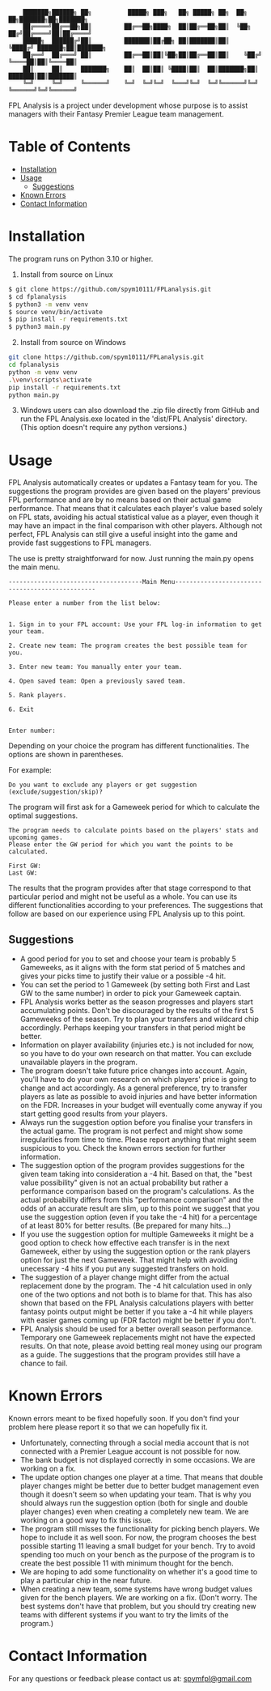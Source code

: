         ███████╗██████╗ ██╗          █████╗ ███╗   ██╗ █████╗ ██╗  ██╗   ██╗███████╗██╗███████╗
        ██╔════╝██╔══██╗██║         ██╔══██╗████╗  ██║██╔══██╗██║  ╚██╗ ██╔╝██╔════╝██║██╔════╝
        █████╗  ██████╔╝██║         ███████║██╔██╗ ██║███████║██║   ╚████╔╝ ███████╗██║███████╗
        ██╔══╝  ██╔═══╝ ██║         ██╔══██║██║╚██╗██║██╔══██║██║    ╚██╔╝  ╚════██║██║╚════██║
        ██║     ██║     ███████╗    ██║  ██║██║ ╚████║██║  ██║███████╗██║   ███████║██║███████║
        ╚═╝     ╚═╝     ╚══════╝    ╚═╝  ╚═╝╚═╝  ╚═══╝╚═╝  ╚═╝╚══════╝╚═╝   ╚══════╝╚═╝╚══════╝

FPL Analysis is a project under development whose purpose is to assist managers with their Fantasy Premier League team  management.

# Table of Contents
- [Installation](#installation)
- [Usage](#usage)
  - [Suggestions](#suggestions)
- [Known Errors](#known-errors)
- [Contact Information](#contact-information)

# Installation

The program runs on Python 3.10 or higher.
1. Install from source on Linux
```bash
$ git clone https://github.com/spym10111/FPLanalysis.git
$ cd fplanalysis
$ python3 -m venv venv
$ source venv/bin/activate
$ pip install -r requirements.txt
$ python3 main.py
```
2. Install from source on Windows
```bash
git clone https://github.com/spym10111/FPLanalysis.git
cd fplanalysis
python -m venv venv
.\venv\scripts\activate
pip install -r requirements.txt
python main.py
```
3. Windows users can also download the .zip file directly from GitHub and run the FPL Analysis.exe located in the 'dist/FPL Analysis' directory. (This option doesn't require any python versions.)

# Usage

FPL Analysis automatically creates or updates a Fantasy team for you. The suggestions the program provides are given based on the players' previous FPL performance and are by no means based on their actual game performance. That means that it calculates each player's value based solely on FPL stats, avoiding his actual statistical value as a player, even though it may have an impact in the final comparison with other players. Although not perfect, FPL Analysis can still give a useful insight into the game and provide fast suggestions to FPL managers.

The use is pretty straightforward for now. Just running the main.py opens the main menu.
```
-------------------------------------Main Menu------------------------------------------------

Please enter a number from the list below:


1. Sign in to your FPL account: Use your FPL log-in information to get your team.

2. Create new team: The program creates the best possible team for you.

3. Enter new team: You manually enter your team.

4. Open saved team: Open a previously saved team.

5. Rank players.

6. Exit


Enter number: 
```
Depending on your choice the program has different functionalities. The options are shown in parentheses.

For example:
```
Do you want to exclude any players or get suggestion (exclude/suggestion/skip)?
```
The program will first ask for a Gameweek period for which to calculate the optimal suggestions.
```
The program needs to calculate points based on the players' stats and upcoming games.
Please enter the GW period for which you want the points to be calculated.

First GW: 
Last GW: 
```
The results that the program provides after that stage correspond to that particular period and might not be useful as a whole. You can use its different functionalities according to your preferences. The suggestions that follow are based on our experience using FPL Analysis up to this point.

## Suggestions

- A good period for you to set and choose your team is probably 5 Gameweeks, as it aligns with the form stat period of 5 matches and gives your picks time to justify their value or a possible -4 hit.
- You can set the period to 1 Gameweek (by setting both First and Last GW to the same number) in order to pick your Gameweek captain.
- FPL Analysis works better as the season progresses and players start accumulating points. Don't be discouraged by the results of the first 5 Gameweeks of the season. Try to plan your transfers and wildcard chip accordingly. Perhaps keeping your transfers in that period might be better.
- Information on player availability (injuries etc.) is not included for now, so you have to do your own research on that matter. You can exclude unavailable players in the program.
- The program doesn't take future price changes into account. Again, you'll have to do your own research on which players' price is going to change and act accordingly. As a general preference, try to transfer players as late as possible to avoid injuries and have better information on the FDR. Increases in your budget will eventually come anyway if you start getting good results from your players.
- Always run the suggestion option before you finalise your transfers in the actual game. The program is not perfect and might show some irregularities from time to time. Please report anything that might seem suspicious to you. Check the known errors section for further information.
- The suggestion option of the program provides suggestions for the given team taking into consideration a -4 hit. Based on that, the "best value possibility" given is not an actual probability but rather a performance comparison based on the program's calculations. As the actual probability differs from this "performance comparison" and the odds of an accurate result are slim, up to this point we suggest that you use the suggestion option (even if you take the -4 hit) for a percentage of at least 80% for better results. (Be prepared for many hits...)
- If you use the suggestion option for multiple Gameweeks it might be a good option to check how effective each transfer is in the next Gameweek, either by using the suggestion option or the rank players option for just the next Gameweek. That might help with avoiding unecessary -4 hits if you put any suggested transfers on hold.
- The suggestion of a player change might differ from the actual replacement done by the program. The -4 hit calculation used in only one of the two options and not both is to blame for that. This has also shown that based on the FPL Analysis calculations players with better fantasy points output might be better if you take a -4 hit while players with easier games coming up (FDR factor) might be better if you don't.
- FPL Analysis should be used for a better overall season performance. Temporary one Gameweek replacements might not have the expected results. On that note, please avoid betting real money using our program as a guide. The suggestions that the program provides still have a chance to fail.

# Known Errors

Known errors meant to be fixed hopefully soon. If you don't find your problem here please report it so that we can hopefully fix it.

- Unfortunately, connecting through a social media account that is not connected with a Premier League account is not possible for now.
- The bank budget is not displayed correctly in some occasions. We are working on a fix.
- The update option changes one player at a time. That means that double player changes might be better due to better budget management even though it doesn't seem so when updating your team. That is why you should always run the suggestion option (both for single and double player changes) even when creating a completely new team. We are working on a good way to fix this issue.
- The program still misses the functionality for picking bench players. We hope to include it as well soon. For now, the program chooses the best possible starting 11 leaving a small budget for your bench. Try to avoid spending too much on your bench as the purpose of the program is to create the best possible 11 with minimum thought for the bench.
- We are hoping to add some functionality on whether it's a good time to play a particular chip in the near future.
- When creating a new team, some systems have wrong budget values given for the bench players. We are working on a fix. (Don't worry. The best systems don't have that problem, but you should try creating new teams with different systems if you want to try the limits of the program.)

# Contact Information

For any questions or feedback please contact us at: spymfpl@gmail.com
